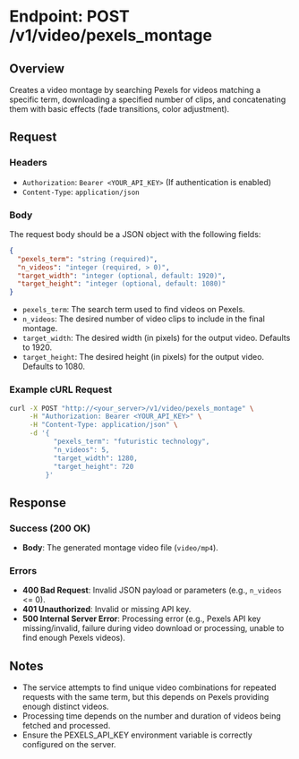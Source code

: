 # Endpoint: POST /v1/video/pexels_montage

## Overview

Creates a video montage by searching Pexels for videos matching a specific term, downloading a specified number of clips, and concatenating them with basic effects (fade transitions, color adjustment).

## Request

### Headers

- `Authorization`: `Bearer <YOUR_API_KEY>` (If authentication is enabled)
- `Content-Type`: `application/json`

### Body

The request body should be a JSON object with the following fields:

```json
{
  "pexels_term": "string (required)",
  "n_videos": "integer (required, > 0)",
  "target_width": "integer (optional, default: 1920)",
  "target_height": "integer (optional, default: 1080)"
}
```

- `pexels_term`: The search term used to find videos on Pexels.
- `n_videos`: The desired number of video clips to include in the final montage.
- `target_width`: The desired width (in pixels) for the output video. Defaults to 1920.
- `target_height`: The desired height (in pixels) for the output video. Defaults to 1080.

### Example cURL Request

```bash
curl -X POST "http://<your_server>/v1/video/pexels_montage" \
     -H "Authorization: Bearer <YOUR_API_KEY>" \
     -H "Content-Type: application/json" \
     -d '{
           "pexels_term": "futuristic technology",
           "n_videos": 5,
           "target_width": 1280,
           "target_height": 720
         }'
```

## Response

### Success (200 OK)

- **Body**: The generated montage video file (`video/mp4`).

### Errors

- **400 Bad Request**: Invalid JSON payload or parameters (e.g., `n_videos` <= 0).
- **401 Unauthorized**: Invalid or missing API key.
- **500 Internal Server Error**: Processing error (e.g., Pexels API key missing/invalid, failure during video download or processing, unable to find enough Pexels videos).

## Notes

- The service attempts to find unique video combinations for repeated requests with the same term, but this depends on Pexels providing enough distinct videos.
- Processing time depends on the number and duration of videos being fetched and processed.
- Ensure the PEXELS_API_KEY environment variable is correctly configured on the server. 